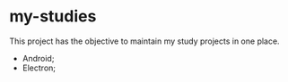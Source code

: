 # my-studies
This project has the objective to maintain my study projects in one place.

 - Android;
 - Electron;

